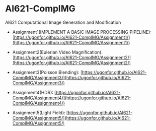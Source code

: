 # AI621-CompIMG
AI621 Computational Image Generation and  Modification

- Assignment1(IMPLEMENT A BASIC IMAGE PROCESSING PIPELINE): [https://ugonfor.github.io/AI621-CompIMG/Assignment1/](https://ugonfor.github.io/AI621-CompIMG/Assignment1/)

- Assignment2(Eulerian Video Magnification): [https://ugonfor.github.io/AI621-CompIMG/Assignment2/](https://ugonfor.github.io/AI621-CompIMG/Assignment2/)

- Assignment3(Poisson Blending): [https://ugonfor.github.io/AI621-CompIMG/Assignment3/](https://ugonfor.github.io/AI621-CompIMG/Assignment3/)
  
- Assignment4(HDR): [https://ugonfor.github.io/AI621-CompIMG/Assignment4/](https://ugonfor.github.io/AI621-CompIMG/Assignment4/)

- Assignment5(Light Field): [https://ugonfor.github.io/AI621-CompIMG/Assignment5/](https://ugonfor.github.io/AI621-CompIMG/Assignment5/)
